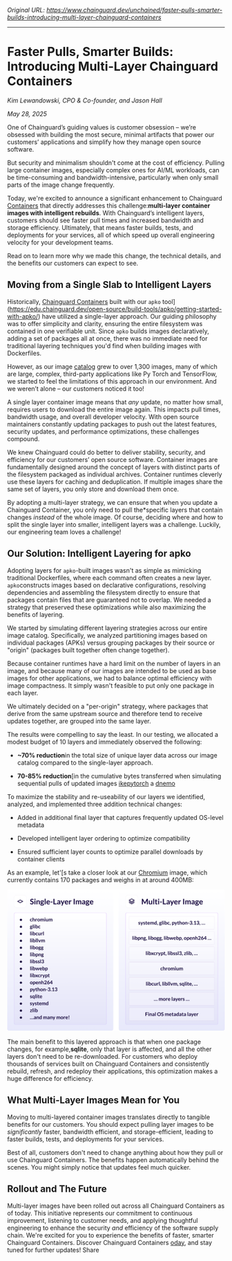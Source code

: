 *Original URL: https://www.chainguard.dev/unchained/faster-pulls-smarter-builds-introducing-multi-layer-chainguard-containers*

---

# Faster Pulls, Smarter Builds: Introducing Multi-Layer Chainguard Containers

*Kim Lewandowski, CPO &amp; Co-founder, and Jason Hall*

*May 28, 2025*

One of Chainguard’s guiding values is customer obsession – we’re obsessed with building the most secure, minimal artifacts that power our customers’ applications and simplify how they manage open source software.

But security and minimalism shouldn't come at the cost of efficiency. Pulling large container images, especially complex ones for AI/ML workloads, can be time-consuming and bandwidth-intensive, particularly when only small parts of the image change frequently.

Today, we're excited to announce a significant enhancement to Chainguard [Containers](https://www.chainguard.dev/containers) that directly addresses this challenge:**multi-layer container images with intelligent rebuilds**. With Chainguard’s intelligent layers, customers should see faster pull times and increased bandwidth and storage efficiency. Ultimately, that means faster builds, tests, and deployments for your services, all of which speed up overall engineering velocity for your development teams.

Read on to learn more why we made this change, the technical details, and the benefits our customers can expect to see.

## Moving from a Single Slab to Intelligent Layers

Historically, [Chainguard Containers](https://www.chainguard.dev/containers) built with our `apko` tool](https://edu.chainguard.dev/open-source/build-tools/apko/getting-started-with-apko/) have utilized a single-layer approach. Our guiding philosophy was to offer simplicity and clarity, ensuring the entire filesystem was contained in one verifiable unit. Since `apko` builds images declaratively, adding a set of packages all at once, there was no immediate need for traditional layering techniques you'd find when building images with Dockerfiles.

However, as our image [catalog](https://images.chainguard.dev/) grew to over 1,300 images, many of which are large, complex, third-party applications like Py Torch and TensorFlow, we started to feel the limitations of this approach in our environment. And we weren’t alone – our customers noticed it too!

A single layer container image means that *any* update, no matter how small, requires users to download the entire image again. This impacts pull times, bandwidth usage, and overall developer velocity. With open source maintainers constantly updating packages to push out the latest features, security updates, and performance optimizations, these challenges compound.

We knew Chainguard could do better to deliver stability, security, and efficiency for our customers’ open source software. Container images are fundamentally designed around the concept of layers with distinct parts of the filesystem packaged as individual archives. Container runtimes cleverly use these layers for caching and deduplication. If multiple images share the same set of layers, you only store and download them once.

By adopting a multi-layer strategy, we can ensure that when you update a Chainguard Container, you only need to pull the*specific layers that contain changes *instead* of the whole image. Of course, deciding where and how to split the single layer into smaller, intelligent layers was a challenge. Luckily, our engineering team loves a challenge!

## Our Solution: Intelligent Layering for apko

Adopting layers for `apko`-built images wasn't as simple as mimicking traditional Dockerfiles, where each command often creates a new layer.` apko`constructs images based on declarative configurations, resolving dependencies and assembling the filesystem directly to ensure that packages contain files that are guaranteed not to overlap. We needed a strategy that preserved these optimizations while also maximizing the benefits of layering.

We started by simulating different layering strategies across our entire image catalog. Specifically, we analyzed partitioning images based on individual packages (APKs) versus grouping packages by their source or "origin" (packages built together often change together).

Because container runtimes have a hard limit on the number of layers in an image, and because many of our images are intended to be used as base images for other applications, we had to balance optimal efficiency with image compactness. It simply wasn't feasible to put only one package in each layer.

We ultimately decided on a "per-origin" strategy, where packages that derive from the same upstream source and therefore tend to receive updates together, are grouped into the same layer.

The results were compelling to say the least. In our testing, we allocated a modest budget of 10 layers and immediately observed the following:

- **~70% reduction**in the total size of unique layer data across our image catalog compared to the single-layer approach.

- **70-85% reduction**[in the cumulative bytes transferred when simulating sequential pulls of updated images [ikepytorch](https://images.chainguard.dev/directory/image/pytorch/versions) a [dnemo](https://images.chainguard.dev/directory/image/nemo/versions)

To maximize the stability and re-useability of our layers we identified, analyzed, and implemented three addition technical changes:

- Added in additional final layer that captures frequently updated OS-level metadata

- Developed intelligent layer ordering to optimize compatibility

- Ensured sufficient layer counts to optimize parallel downloads by container clients

As an example, let'[s take a closer look at our [Chromium](https://images.chainguard.dev/directory/image/chromium/versions) image, which currently contains 170 packages and weighs in at around 400MB:

![](images/multi_layer_containers_img1.png)

The main benefit to this layered approach is that when one package changes, for example,**sqlite**, only that layer is affected, and all the other layers don't need to be re-downloaded. For customers who deploy thousands of services built on Chainguard Containers and consistently rebuild, refresh, and redeploy their applications, this optimization makes a huge difference for efficiency.

## What Multi-Layer Images Mean for You

Moving to multi-layered container images translates directly to tangible benefits for our customers. You should expect pulling layer images to be *significantly* faster, bandwidth efficient, and storage-efficient, leading to faster builds, tests, and deployments for your services.

Best of all, customers don't need to change anything about how they pull or use Chainguard Containers. The benefits happen automatically behind the scenes. You might simply notice that updates feel much quicker.

## Rollout and The Future

Multi-layer images have been rolled out across all Chainguard Containers as of today. This initiative represents our commitment to continuous improvement, listening to customer needs, and applying thoughtful engineering to enhance the security *and* efficiency of the software supply chain. We're excited for you to experience the benefits of faster, smarter Chainguard Containers. Discover Chainguard Containers [oday](https://www.chainguard.dev/contact), and stay tuned for further updates!
Share
